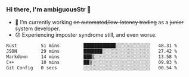 ### Hi there, I'm ambiguou~~s~~Str 👋

<!--
**ambiguoustexture/ambiguoustexture** is a ✨ _special_ ✨ repository because its `README.md` (this file) appears on your GitHub profile.

Here are some ideas to get you started:
-->
- 🔭 I’m currently working ~~on automated/low-latency trading~~ as a ~~junior~~ system developer.
- :worried: Experiencing imposter syndrome still, and even worse.

<!--START_SECTION:waka-->

```txt
Rust         51 mins         ████████████░░░░░░░░░░░░░   48.31 %
JSON         29 mins         ███████░░░░░░░░░░░░░░░░░░   27.42 %
Markdown     14 mins         ███▒░░░░░░░░░░░░░░░░░░░░░   13.58 %
C++          10 mins         ██▒░░░░░░░░░░░░░░░░░░░░░░   09.83 %
Git Config   0 secs          ░░░░░░░░░░░░░░░░░░░░░░░░░   00.54 %
```

<!--END_SECTION:waka-->
